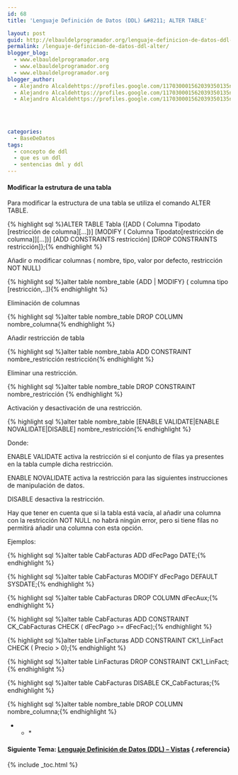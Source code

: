 ```yaml
---
id: 68
title: 'Lenguaje Definición de Datos (DDL) &#8211; ALTER TABLE'

layout: post
guid: http://elbauldelprogramador.org/lenguaje-definicion-de-datos-ddl-alter-table/
permalink: /lenguaje-definicion-de-datos-ddl-alter/
blogger_blog:
  - www.elbauldelprogramador.org
  - www.elbauldelprogramador.org
  - www.elbauldelprogramador.org
blogger_author:
  - Alejandro Alcaldehttps://profiles.google.com/117030001562039350135noreply@blogger.com
  - Alejandro Alcaldehttps://profiles.google.com/117030001562039350135noreply@blogger.com
  - Alejandro Alcaldehttps://profiles.google.com/117030001562039350135noreply@blogger.com

  
  
  
categories:
  - BaseDeDatos
tags:
  - concepto de ddl
  - que es un ddl
  - sentencias dml y ddl
---
```

<div class="icosql">
</div>

#### Modificar la estrutura de una tabla

Para modificar la estructura de una tabla se utiliza el comando ALTER TABLE.

{% highlight sql %}ALTER TABLE Tabla
 {[ADD       ( Columna Tipodato [restricción de columna][…])]
 [MODIFY ( Columna Tipodato[restricción de columna]][…])]
 [ADD CONSTRAINTS restricción]
 [DROP CONSTRAINTS restricción]};{% endhighlight %}

  
<!--more-->

  
Añadir o modificar columnas ( nombre, tipo, valor por defecto, restricción NOT NULL)

{% highlight sql %}alter table nombre_table {ADD | MODIFY} ( columna tipo [restricción,..]){% endhighlight %}

Eliminación de columnas

{% highlight sql %}alter table nombre_table DROP COLUMN nombre_columna{% endhighlight %}

Añadir restricción de tabla

{% highlight sql %}alter table nombre_tabla ADD CONSTRAINT nombre_restricción restricción{% endhighlight %}

Eliminar una restricción.

{% highlight sql %}alter table nombre_table DROP CONSTRAINT nombre_restricción {% endhighlight %}

Activación y desactivación de una restricción.

{% highlight sql %}alter table nombre_table [ENABLE VALIDATE|ENABLE NOVALIDATE|DISABLE] nombre_restricción{% endhighlight %}

Donde:

ENABLE VALIDATE activa la restricción si el conjunto de filas ya presentes en la tabla cumple dicha restricción.

ENABLE NOVALIDATE activa la restricción para las siguientes instrucciones de manipulación de datos.

DISABLE desactiva la restricción.

Hay que tener en cuenta que si la tabla está vacía, al añadir una columna con la restricción NOT NULL no habrá ningún error, pero si tiene filas no permitirá añadir una columna con esta opción. 

Ejemplos:

{% highlight sql %}alter table CabFacturas ADD dFecPago DATE;{% endhighlight %}



{% highlight sql %}alter table CabFacturas MODIFY dFecPago DEFAULT SYSDATE;{% endhighlight %}



{% highlight sql %}alter table CabFacturas DROP COLUMN dFecAux;{% endhighlight %}



{% highlight sql %}alter table CabFacturas ADD CONSTRAINT CK_CabFacturas CHECK ( dFecPago >= dFecFac);{% endhighlight %}



{% highlight sql %}alter table LinFacturas ADD CONSTRAINT CK1_LinFact CHECK ( Precio > 0);{% endhighlight %}



{% highlight sql %}alter table LinFacturas DROP CONSTRAINT CK1_LinFact;{% endhighlight %}



{% highlight sql %}alter table CabFacturas DISABLE CK_CabFacturas;{% endhighlight %}



{% highlight sql %}alter table nombre_table DROP COLUMN nombre_columna;{% endhighlight %}



* * *</p> 

#### Siguiente Tema: [Lenguaje Definición de Datos (DDL) &#8211; Vistas][1] {.referencia}



 [1]: http://elbauldelprogramador.com/lenguaje-definicion-de-datos-ddl-vistas/

{% include _toc.html %}
